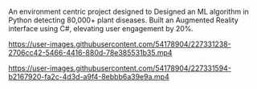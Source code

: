 An environment centric project designed to Designed an ML algorithm in Python detecting 80,000+ plant diseases.
Built an Augmented Reality interface using C#, elevating user engagement by 20%.


https://user-images.githubusercontent.com/54178904/227331238-2706cc42-5466-4416-880d-78e385531b35.mp4



https://user-images.githubusercontent.com/54178904/227331594-b2167920-fa2c-4d3d-a9f4-8ebbb6a39e9a.mp4

